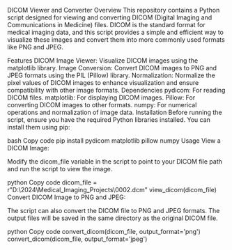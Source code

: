 DICOM Viewer and Converter
Overview
This repository contains a Python script designed for viewing and converting DICOM (Digital Imaging and Communications in Medicine) files. DICOM is the standard format for medical imaging data, and this script provides a simple and efficient way to visualize these images and convert them into more commonly used formats like PNG and JPEG.

Features
DICOM Image Viewer: Visualize DICOM images using the matplotlib library.
Image Conversion: Convert DICOM images to PNG and JPEG formats using the PIL (Pillow) library.
Normalization: Normalize the pixel values of DICOM images to enhance visualization and ensure compatibility with other image formats.
Dependencies
pydicom: For reading DICOM files.
matplotlib: For displaying DICOM images.
Pillow: For converting DICOM images to other formats.
numpy: For numerical operations and normalization of image data.
Installation
Before running the script, ensure you have the required Python libraries installed. You can install them using pip:

bash
Copy code
pip install pydicom matplotlib pillow numpy
Usage
View a DICOM Image:

Modify the dicom_file variable in the script to point to your DICOM file path and run the script to view the image.

python
Copy code
dicom_file = r"D:\2024\Medical_Imaging_Projects\0002.dcm"
view_dicom(dicom_file)
Convert DICOM Image to PNG and JPEG:

The script can also convert the DICOM file to PNG and JPEG formats. The output files will be saved in the same directory as the original DICOM file.

python
Copy code
convert_dicom(dicom_file, output_format='png')
convert_dicom(dicom_file, output_format='jpeg')
